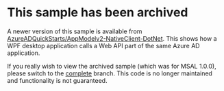 # This sample has been archived

A newer version of this sample is available from [AzureADQuickStarts/AppModelv2-NativeClient-DotNet](https://github.com/AzureADQuickStarts/AppModelv2-NativeClient-DotNet). This shows how a WPF desktop application calls a Web API part of the same Azure AD application.

If you really wish to view the archived sample (which was for MSAL 1.0.0), please switch to the [complete](https://github.com/AzureADQuickStarts/AppModelv2-WebAPI-DotNet/tree/complete) branch. This code is no longer maintained and functionality is not guaranteed.
